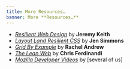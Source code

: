 ```yaml
---
title: More Resources…
banner: More **Resources…**
---
```


- [*Resilient Web Design*](https://resilientwebdesign.com/) by **Jeremy Keith**
- [*Layout Land Resilient CSS*](https://www.youtu.be/u00FY9vADfQ) by **Jen Simmons**
- [*Grid By Example*](https://gridbyexample.com) by **Rachel Andrew**
- [*The Lean Web*](https://leanweb.dev/) by **Chris Ferdinandi**
- [*Mozilla Developer Videos*](https://youtube.com/MozillaDeveloper) by [several of us]
